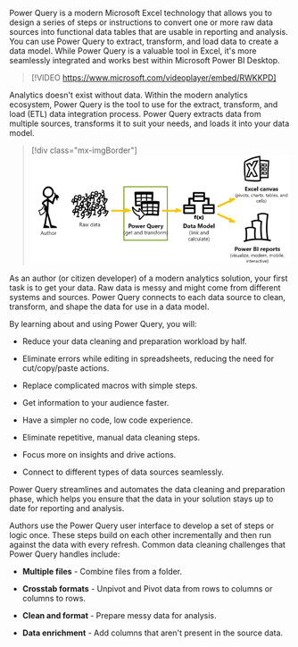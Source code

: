 Power Query is a modern Microsoft Excel technology that allows you to design a series of steps or instructions to convert one or more raw data sources into functional data tables that are usable in reporting and analysis. You can use Power Query to extract, transform, and load data to create a data model. While Power Query is a valuable tool in Excel, it's more seamlessly integrated and works best within Microsoft Power BI Desktop.


> [!VIDEO https://www.microsoft.com/videoplayer/embed/RWKKPD]

Analytics doesn't exist without data. Within the modern analytics ecosystem, Power Query is the tool to use for the extract, transform, and load (ETL) data integration process. Power Query extracts data from multiple sources, transforms it to suit your needs, and loads it into your data model.

> [!div class="mx-imgBorder"]
> [![Screenshot of the modern analytics ecosystem.](../media/1-power-query.png)](../media/1-power-query.png#lightbox)

As an author (or citizen developer) of a modern analytics solution, your first task is to get your data. Raw data is messy and might come from different systems and sources. Power Query connects to each data source to clean, transform, and shape the data for use in a data model.

By learning about and using Power Query, you will:

- Reduce your data cleaning and preparation workload by half.

- Eliminate errors while editing in spreadsheets, reducing the need for cut/copy/paste actions.

- Replace complicated macros with simple steps.

- Get information to your audience faster.

- Have a simpler no code, low code experience.

- Eliminate repetitive, manual data cleaning steps.

- Focus more on insights and drive actions.

- Connect to different types of data sources seamlessly.

Power Query streamlines and automates the data cleaning and preparation phase, which helps you ensure that the data in your solution stays up to date for reporting and analysis.

Authors use the Power Query user interface to develop a set of steps or logic once. These steps build on each other incrementally and then run against the data with every refresh. Common data cleaning challenges that Power Query handles include:

- **Multiple files** - Combine files from a folder.

- **Crosstab formats** - Unpivot and Pivot data from rows to columns or columns to rows.

- **Clean and format** - Prepare messy data for analysis.

- **Data enrichment** - Add columns that aren't present in the source data.
